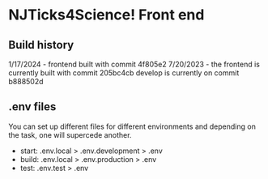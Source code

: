 # NJTicks4Science! Front end

## Build history
1/17/2024 - frontend built with commit 4f805e2
7/20/2023 - the frontend is currently built with commit 205bc4cb
develop is currently on commit b888502d

## .env files

You can set up different files for different environments and depending on the task, one will supercede another.

- start: .env.local > .env.development > .env
- build: .env.local > .env.production > .env
- test: .env.test > .env
